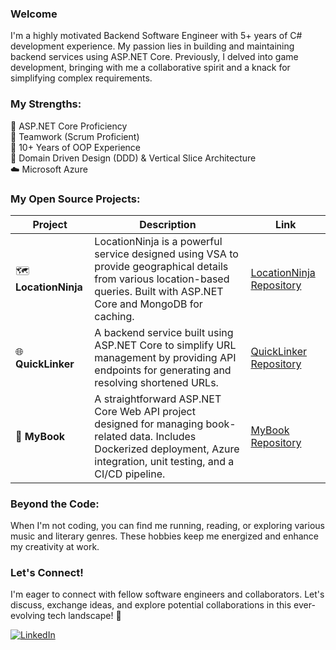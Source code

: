 ### Welcome
I'm a highly motivated Backend Software Engineer with 5+ years of C# development experience. My passion lies in building and maintaining backend services using ASP.NET Core. Previously, I delved into game development, bringing with me a collaborative spirit and a knack for simplifying complex requirements.

### My Strengths:
🚀 ASP.NET Core Proficiency  
🤝 Teamwork (Scrum Proficient)  
🧠 10+ Years of OOP Experience  
📐 Domain Driven Design (DDD) & Vertical Slice Architecture  
☁️ Microsoft Azure  

### My Open Source Projects: 

| Project              | Description                                                                                                                                                | Link                                                                |
|----------------------|------------------------------------------------------------------------------------------------------------------------------------------------------------|---------------------------------------------------------------------|
| 🗺️ **LocationNinja**   | LocationNinja is a powerful service designed using VSA to provide geographical details from various location-based queries. Built with ASP.NET Core and MongoDB for caching.                                | [LocationNinja Repository](https://github.com/emaadgh/LocationNinja) |
| 🌐 **QuickLinker**    | A backend service built using ASP.NET Core to simplify URL management by providing API endpoints for generating and resolving shortened URLs.               | [QuickLinker Repository](https://github.com/emaadgh/QuickLinker)     |
| 📘 **MyBook**         | A straightforward ASP.NET Core Web API project designed for managing book-related data. Includes Dockerized deployment, Azure integration, unit testing, and a CI/CD pipeline. | [MyBook Repository](https://github.com/emaadgh/mybook)      

### Beyond the Code:
When I'm not coding, you can find me running, reading, or exploring various music and literary genres. These hobbies keep me energized and enhance my creativity at work.

### Let's Connect!
I'm eager to connect with fellow software engineers and collaborators. Let's discuss, exchange ideas, and explore potential collaborations in this ever-evolving tech landscape! 🌟

[![LinkedIn](https://img.shields.io/badge/-LinkedIn-blue?style=flat-square&logo=linkedin)](https://www.linkedin.com/in/emaad1)
